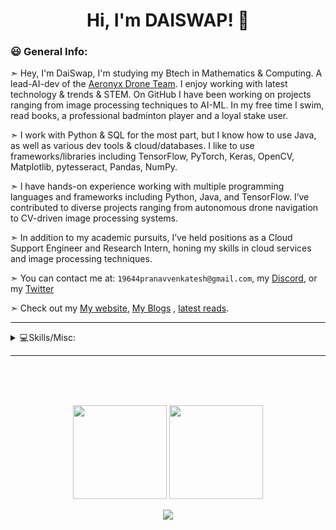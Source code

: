 <!--## Hi there 👋-->
<h1 align="center" height="200"> Hi, I'm DAISWAP! 👋</h1>

### 😃 General Info:

➣ Hey, I'm DaiSwap, I'm studying my Btech in Mathematics & Computing. A lead-AI-dev of the [Aeronyx Drone Team](https://github.com/users/DaiSwap/projects/2). I enjoy working with latest technology & trends & STEM. On GitHub I have been working on projects ranging from image processing techniques to AI-ML. In my free time I swim, read books, a professional badminton player and a loyal stake user.

➣ I work with Python & SQL for the most part, but I know how to use Java, as well as various dev tools & cloud/databases. I like to use frameworks/libraries including TensorFlow, PyTorch, Keras, OpenCV, Matplotlib, pytesseract, Pandas, NumPy.

➣ I have hands-on experience working with multiple programming languages and frameworks including Python, Java, and TensorFlow. I’ve contributed to diverse projects ranging from autonomous drone navigation to CV-driven image processing systems.

➣ In addition to my academic pursuits, I’ve held positions as a Cloud Support Engineer and Research Intern, honing my skills in cloud services and image processing techniques.

➣ You can contact me at: `19644pranavvenkatesh@gmail.com`, my [Discord](https://discord.com/users/735911229947904100), or my [Twitter](https://twitter.com/DaiSwap) 

➣ Check out my [My website](https://daiswap.is-a.dev/), [My Blogs](https://daiswap.hashnode.dev) , [latest reads](https://www.goodreads.com/user/show/137753897-pranav-venkatesh).
<!--➣ **You can view my old projects at [DaiSwap-Archives](https://github.com/DaiSwap-archives)!**-->

---

<!--details>
<summary>💼 Current Positions:</summary>

### 💼 Current Developer/Maintainer Related Positions:

- [BrawlMatic](https://github.com/BrawlMatic) | Co Owner
- [DanBot Hosting](https://github.com/DanBot-Hosting) | Administrator + Developer + Head of the Beta Tester Program
- [TechHost Development](https://github.com/TechHost-Development) | Developer
- [Open Domains](https://github.com/open-domains) | Maintainer
- [Free Domains](https://github.com/free-domains) | Maintainer
- [is-a-good.dev](https://github.com/is-a-good-dev) | Helper
- [BlueFoxHost](https://github.com/BlueFoxHost) | Developer
- [is-a.dev](https://github.com/is-a-dev) | Maintainer

</details>

<details>
<summary>💼 Former Positions:</summary>

### 💼 Former Developer/Maintainer Related Positions:

- Formerly [Artiom Hosting](https://artiom.host) | System Administrator + Panel Administrator
- Formerly Staff at Brawly Discord Bot (shutdown).

</details-->

<details>
<summary>💻Skills/Misc:</summary>

### 🌎 Social Media:

<a target="_blank" href="https://twitter.com/DaiSwap">
	<img title="Twitter" alt="Twitter" width="40px" src="https://i.imgur.com/o8oo7J3.png">
</a>

<a target="_blank" href="https://discord.com/users/735911229947904100">
	<img title="Discord" alt="Discord" width="40px" src="https://i.imgur.com/n5C5PKl.png">
</a>

### Environment setup:

[![My Skills](https://skillicons.dev/icons?i=arch,debian,ubuntu,windows)](https://skillicons.dev)

### 💻 Coding Languages:

[![My Skills](https://skillicons.dev/icons?i=py,java,matlab,arduino)](https://skillicons.dev)

### 💻 Databases:

[![My Skills](https://skillicons.dev/icons?i=mysql,postgres,mongodb)](https://skillicons.dev)

### 💻 Tools:
<!--a target="_blank" href="https://cloudflare.com">
	<img align="left" title="Cloudflare" alt="Cloudflare" align="center" width="40px" src="https://cloudflare.com/favicon.ico">
</a>

<a target="_blank" href="https://getsharex.com">
	<img align="left" title="ShareX" alt="ShareX" align="center" width="40px" src="https://getsharex.com/favicon.ico">
</a>

<a target="_blank" href="https://us.ovhcloud.com/">
	<img align="left" title="OVH" alt="OVH" align="center" width="40px" src="https://cdn.iconscout.com/icon/free/png-256/ovh-3629559-3032342.png">
</a-->
[![My Skills](https://skillicons.dev/icons?i=git,bash,neovim)](https://skillicons.dev)

### 💻 Frontend & Backend dev:

[![My Skills](https://skillicons.dev/icons?i=react,django,spring)](https://skillicons.dev)

### 💻 Devops&Cloud:

[![My Skills](https://skillicons.dev/icons?i=docker,aws,gcp)](https://skillicons.dev)

### 💻 Frameworks/Libraries:

[![My Skills](https://skillicons.dev/icons?i=tensorflow,pytorch,sklearn,opencv,matplotlib,pytesseract,pandas,numpy)](https://skillicons.dev)

### 💻 Documentation:

[![My Skills](https://skillicons.dev/icons?i=latex,notion,wordpress)](https://skillicons.dev)

</details>

--- 

<br>
<br>
<br>

<!--- ### 💻 Projects: --->

<div align="center">
  <p float="left">
    <img src="https://github-readme-stats.vercel.app/api/top-langs/?username=DaiSwap&langs_count=6&theme=tokyonight&layout=compact" height="150">
    <img src="https://github-readme-stats.vercel.app/api?username=DaiSwap&show_icons=true&theme=tokyonight" height="150">
  </p>
  <img src="https://github-readme-activity-graph.vercel.app/graph?username=DaiSwap&bg_color=30649c&color=000000&line=dbfff8&point=000000&area=true&hide_border=true" align="center">
</div>


